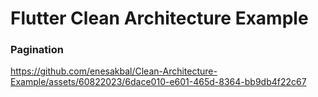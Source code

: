 # Flutter Clean Architecture Example


### Pagination
https://github.com/enesakbal/Clean-Architecture-Example/assets/60822023/6dace010-e601-465d-8364-bb9db4f22c67

